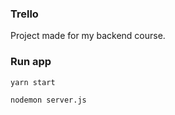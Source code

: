 <h3>Trello</h3>

Project made for my backend course.

### Run app

```
yarn start

nodemon server.js

